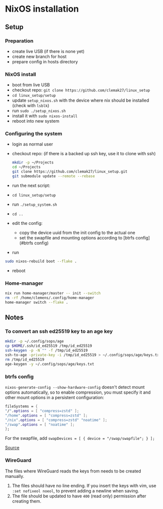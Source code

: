 # NixOS installation

## Setup

### Preparation

- create live USB (if there is none yet)
- create new branch for host
- prepare config in hosts directory

### NixOS install

- boot from live USB
- checkout repo: `git clone https://github.com/clemak27/linux_setup`
- `cd linux_setup/setup`
- update `setup_nixos.sh` with the device where nix should be installed (check
  with `lsblk`)
- run `sudo ./setup_nixos.sh`
- install it with `sudo nixos-install`
- reboot into new system

### Configuring the system

- login as normal user
- checkout repo: (if there is a backed up ssh key, use it to clone with ssh)

  ```sh
  mkdir -p ~/Projects
  cd ~/Projects
  git clone https://github.com/clemak27/linux_setup.git
  git submodule update --remote --rebase
  ```

- run the next script:
- `cd linux_setup/setup`
- run `./setup_system.sh`
- `cd ..`
- edit the config:
  - copy the device uuid from the init config to the actual one
  - set the swapfile and mounting options according to [btrfs config](#btrfs
    config)
- run

```sh
sudo nixos-rebuild boot --flake .
```

- reboot

### Home-manager

```sh
nix run home-manager/master -- init --switch
rm -rf /home/clemens/.config/home-manager
home-manager switch --flake .
```

## Notes

### To convert an ssh ed25519 key to an age key

```sh
mkdir -p ~/.config/sops/age
cp $HOME/.ssh/id_ed25519 /tmp/id_ed25519
ssh-keygen -p -N "" -f /tmp/id_ed25519
ssh-to-age -private-key -i /tmp/id_ed25519 > ~/.config/sops/age/keys.txt
rm /tmp/id_ed25519
age-keygen -y ~/.config/sops/age/keys.txt
```

### btrfs config

`nixos-generate-config --show-hardware-config` doesn't detect mount options
automatically, so to enable compression, you must specify it and other mount
options in a persistent configuration:

```nix
fileSystems = {
"/".options = [ "compress=zstd" ];
"/home".options = [ "compress=zstd" ];
"/nix".options = [ "compress=zstd" "noatime" ];
"/swap".options = [ "noatime" ];
};
```

For the swapfile, add `swapDevices = [ { device = "/swap/swapfile"; } ];`

[Source](https://nixos.wiki/wiki/Btrfs)

### WireGuard

The files where WireGuard reads the keys from needs to be created manually.

1. The files should have no line ending. If you insert the keys with vim, use
   `:set nofixeol noeol`, to prevent adding a newline when saving.
2. The file should be updated to have `400` (read only) permission after creating them.

